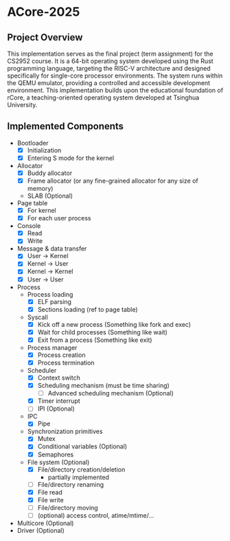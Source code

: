 # ACore-2025

## Project Overview

This implementation serves as the final project (term assignment) for the CS2952 course. It is a 64-bit operating system developed using the Rust programming language, targeting the RISC-V architecture and designed specifically for single-core processor environments. The system runs within the QEMU emulator, providing a controlled and accessible development environment. This implementation builds upon the educational foundation of rCore, a teaching-oriented operating system developed at Tsinghua University.

## Implemented Components

- Bootloader
    - [x] Initialization
    - [x] Entering S mode for the kernel
- Allocator
    - [x] Buddy allocator
    - [x] Frame allocator (or any fine-grained allocator for any size of memory)
    - SLAB (Optional)
- Page table
    - [x] For kernel
    - [x] For each user process
- Console
    - [x] Read
    - [x] Write
- Message & data transfer
    - [x] User -> Kernel
    - [x] Kernel -> User
    - [x] Kernel -> Kernel
    - [x] User -> User
- Process
    - Process loading
        - [x] ELF parsing
        - [x] Sections loading (ref to page table)
    - Syscall
        - [x] Kick off a new process (Something like fork and exec)
        - [x] Wait for child processes (Something like wait)
        - [x] Exit from a process (Something like exit)
    - Process manager
        - [x] Process creation
        - [x] Process termination
    - Scheduler
        - [x] Context switch
        - [x] Scheduling mechanism (must be time sharing)
            - [ ] Advanced scheduling mechanism (Optional)
        - [x] Timer interrupt
        - [ ] IPI (Optional)
    - IPC
        - [x] Pipe
    - Synchronization primitives
        - [x] Mutex
        - [x] Conditional variables (Optional)
        - [x] Semaphores
    - File system (Optional)
        - [x] File/directory creation/deletion
        	- partially implemented
        - [ ] File/directory renaming
        - [x] File read
        - [x] File write
        - [ ] File/directory moving
        - [ ] (optional) access control, atime/mtime/…
- Multicore (Optional)
- Driver (Optional)